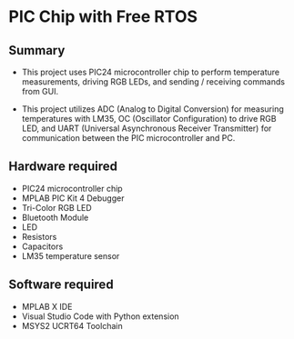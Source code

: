 # PIC Chip with Free RTOS
## Summary
-  This project uses PIC24 microcontroller chip to perform temperature measurements, driving RGB LEDs, and sending / receiving commands from GUI.

-  This project utilizes ADC (Analog to Digital Conversion) for measuring temperatures with LM35, OC (Oscillator Configuration) to drive RGB LED, and UART (Universal Asynchronous Receiver Transmitter) for communication between the PIC microcontroller and PC.

## Hardware required 
-  PIC24 microcontroller chip
-  MPLAB PIC Kit 4 Debugger
-  Tri-Color RGB LED
-  Bluetooth Module
-  LED 
-  Resistors
-  Capacitors
-  LM35 temperature sensor

## Software required 
-  MPLAB X IDE
-  Visual Studio Code with Python extension 
-  MSYS2 UCRT64 Toolchain

  
  
